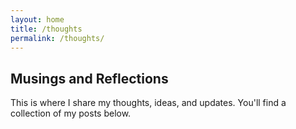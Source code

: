 ```yaml
---
layout: home  
title: /thoughts
permalink: /thoughts/
---
```


## Musings and Reflections

This is where I share my thoughts, ideas, and updates. You'll find a collection of my posts below.